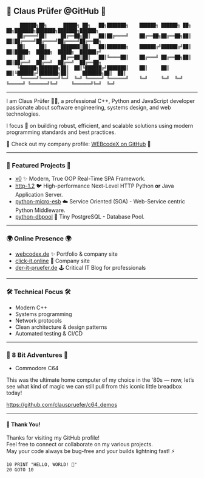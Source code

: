 ## 👾 Claus Prüfer @GitHub 🚀

```ASCII
     ██████╗██╗      █████╗ ██╗   ██╗███████╗    ██████╗ ██████╗ ██╗   ██╗███████╗███████╗███████╗██████╗ 
    ██╔════╝██║     ██╔══██╗██║   ██║██╔════╝    ██╔══██╗██╔══██╗██║   ██║██╔════╝██╔════╝██╔════╝██╔══██╗
    ██║     ██║     ███████║██║   ██║███████╗    ██████╔╝██████╔╝██║   ██║█████╗  █████╗  █████╗  ██████╔╝
    ██║     ██║     ██╔══██║██║   ██║╚════██║    ██╔═══╝ ██╔══██╗██║   ██║██╔══╝  ██╔══╝  ██╔══╝  ██╔══██╗
    ╚██████╗███████╗██║  ██║╚██████╔╝███████║    ██║     ██║  ██║╚██████╔╝███████╗██║     ███████╗██║  ██║
     ╚═════╝╚══════╝╚═╝  ╚═╝ ╚═════╝ ╚══════╝    ╚═╝     ╚═╝  ╚═╝ ╚═════╝ ╚══════╝╚═╝     ╚══════╝╚═╝  ╚═╝
```

---

I am Claus Prüfer 🧑‍💻, a professional C++, Python and JavaScript developer passionate about software engineering,
systems design, and web technologies.

I focus 🔬 on building robust, efficient, and scalable solutions using modern programming standards and best practices.

🤝 Check out my company profile: [WEBcodeX on GitHub](https://github.com/WEBcodeX1) 🤝

---

### 🌟 Featured Projects 🌟

- [x0](https://github.com/WEBcodeX1/x0) ✨ Modern, True OOP Real-Time SPA Framework.
- [http-1.2](https://github.com/WEBcodeX1/http-1.2) :bird: High-performance Next-Level HTTP Python **or** Java Application Server.
- [python-micro-esb](https://github.com/clauspruefer/python-micro-esb) :cloud: Service Oriented (SOA) - Web-Service centric Python Middleware.
- [python-dbpool](https://github.com/clauspruefer/python-dbpool) :elephant: Tiny PostgreSQL - Database Pool.

---

### 🌍 Online Presence 🌍

- [webcodex.de](http://webcodex.de) ✨ Portfolio & company site  
- [click-it.online](http://click-it.online) 🚀 Company site
- [der-it-pruefer.de](http://der-it-pruefer.de) 🕹️ Critical IT Blog for professionals

---

### 🛠️ Technical Focus 🛠️

- Modern C++
- Systems programming
- Network protocols
- Clean architecture & design patterns
- Automated testing & CI/CD

---

### :floppy_disk: 8 Bit Adventures :floppy_disk:

- Commodore C64

This was the ultimate home computer of my choice in the '80s —
now, let’s see what kind of magic we can still pull from this iconic little breadbox today!

https://github.com/clauspruefer/c64_demos

---

#### 🙏 Thank You!

Thanks for visiting my GitHub profile!<br>
Feel free to connect or collaborate on my various projects.<br>
May your code always be bug-free and your builds lightning fast! ⚡

```BASIC
10 PRINT "HELLO, WORLD! 👾"
20 GOTO 10
```
